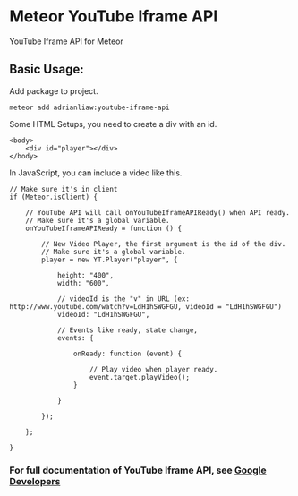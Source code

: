 Meteor YouTube Iframe API
=========================

YouTube Iframe API for Meteor

Basic Usage:
------------
Add package to project.

    meteor add adrianliaw:youtube-iframe-api

Some HTML Setups, you need to create a div with an id.

    <body>
        <div id="player"></div>
    </body>

In JavaScript, you can include a video like this.

    // Make sure it's in client
    if (Meteor.isClient) {
    
        // YouTube API will call onYouTubeIframeAPIReady() when API ready.
        // Make sure it's a global variable.
        onYouTubeIframeAPIReady = function () {
      
            // New Video Player, the first argument is the id of the div.
            // Make sure it's a global variable.
            player = new YT.Player("player", {
        
                height: "400", 
                width: "600", 
        
                // videoId is the "v" in URL (ex: http://www.youtube.com/watch?v=LdH1hSWGFGU, videoId = "LdH1hSWGFGU")
                videoId: "LdH1hSWGFGU", 
          
                // Events like ready, state change, 
                events: {
          
                    onReady: function (event) {
            
                        // Play video when player ready.
                        event.target.playVideo();
                    }
          
                }
        
            });
      
        };
    
    }


### For full documentation of YouTube Iframe API, see [Google Developers](https://developers.google.com/youtube/iframe_api_reference)
